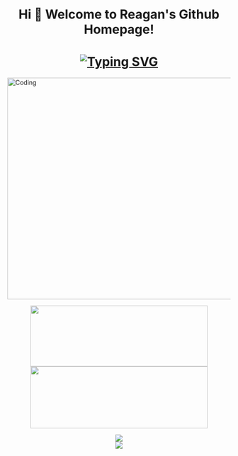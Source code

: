 # <h1 align="center">Hi 🎉 Welcome to Reagan's Github Homepage!
<h1 align="center"><a href="https://git.io/typing-svg"><img src="https://readme-typing-svg.demolab.com?font=Fira+Code&size=24&duration=4000&pause=300&center=true&vCenter=true&width=435&lines=Hello+World!;Have+a+nice+day!" alt="Typing SVG" /></a></h1>

<img align="center" alt="Coding" width="1000" height="500"  src="https://github.com/Reagan615/Reagan615/blob/main/big-sur.jpg">

  <p align="center">
        <img height="137px" src="https://github-readme-stats.vercel.app/api?username=Reagan615&hide_title=true&hide_border=true&show_icons=trueline_height=21&text_color=000&icon_color=000&bg_color=0,ea6161,ffc64d,fffc4d,52fa5a&theme=graywhite" width="400px" height="150px" >
        <img src="https://github-readme-stats.vercel.app/api/top-langs/?username=Reagan615&hide_title=true&hide_border=true&layout=compact&langs_count=6&text_color=000&icon_color=fff&bg_color=0,52fa5a,4dfcff,c64dff&theme=graywhite" width="400px" height="140px"> 
  </p>

<div align="center"> <img src="https://activity-graph.herokuapp.com/graph?username=Reagan615&theme=xcode" /> </div>

<div align="center"> <img src="https://github-readme-streak-stats.herokuapp.com/?user=Reagan615" /> </div>
<!---
Reagan615/Reagan615 is a ✨ special ✨ repository because its `README.md` (this file) appears on your GitHub profile.
You can click the Preview link to take a look at your changes.
--->
